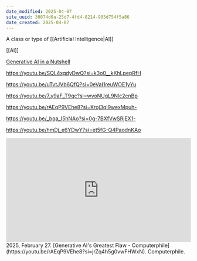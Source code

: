 ```yaml
---
date_modified: 2025-04-07
site_uuid: 30874d0a-25d7-4fd4-8214-905d754f5a86
date_created: 2025-04-07
---
```


A class or type of [[Artificial Intelligence|AI]]

[[AI]]

[Generative AI in a Nutshell](https://youtu.be/2IK3DFHRFfw?si=93RNOs1eqa_j63Ud)

https://youtu.be/SQL4xgdyDwQ?si=k3o0__kKhLpepRfH

https://youtu.be/uTvtJVb6QfQ?si=0eVaI1reuWOE1yYu

https://youtu.be/7_y9aF_T9qc?si=wvoNUgL9Nlc2cnBp

https://youtu.be/rAEqP9VEhe8?si=Kroj3qI9wexMpuh-

https://youtu.be/_bqa_I5hNAo?si=0g-7BXfVwSRjEX1-

https://youtu.be/hmDj_e6YDwY?si=et5fG-Q4PaodnKAo

<iframe style="aspect-ratio:16/9;width:100%;height:auto" src="https://www.youtube.com/embed/rAEqP9VEhe8?si=jrZq4h5g0vwFHWxN" title="YouTube video player" frameborder="0" allow="accelerometer; autoplay; clipboard-write; encrypted-media; gyroscope; picture-in-picture; web-share" referrerpolicy="strict-origin-when-cross-origin" allowfullscreen ></iframe>
2025, February 27. [Generative AI's Greatest Flaw - Computerphile](https://youtu.be/rAEqP9VEhe8?si=jrZq4h5g0vwFHWxN). Computerphile.